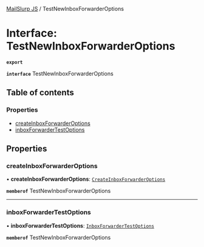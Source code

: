[MailSlurp JS](../README.md) / TestNewInboxForwarderOptions

# Interface: TestNewInboxForwarderOptions

**`export`**

**`interface`** TestNewInboxForwarderOptions

## Table of contents

### Properties

- [createInboxForwarderOptions](TestNewInboxForwarderOptions.md#createinboxforwarderoptions)
- [inboxForwarderTestOptions](TestNewInboxForwarderOptions.md#inboxforwardertestoptions)

## Properties

### createInboxForwarderOptions

• **createInboxForwarderOptions**: [`CreateInboxForwarderOptions`](CreateInboxForwarderOptions.md)

**`memberof`** TestNewInboxForwarderOptions

___

### inboxForwarderTestOptions

• **inboxForwarderTestOptions**: [`InboxForwarderTestOptions`](InboxForwarderTestOptions.md)

**`memberof`** TestNewInboxForwarderOptions
